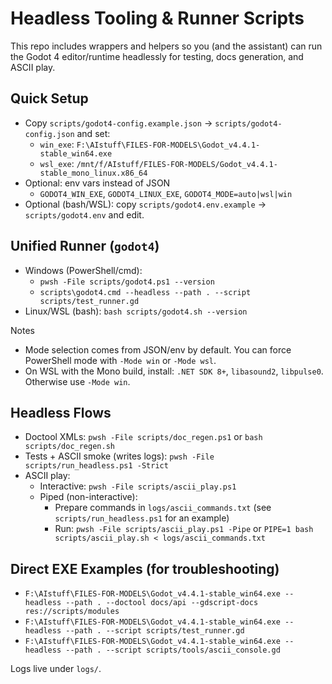 Headless Tooling & Runner Scripts
=================================

This repo includes wrappers and helpers so you (and the assistant) can run the
Godot 4 editor/runtime headlessly for testing, docs generation, and ASCII play.

Quick Setup
-----------
- Copy `scripts/godot4-config.example.json` → `scripts/godot4-config.json` and set:
  - `win_exe`: `F:\AIstuff\FILES-FOR-MODELS\Godot_v4.4.1-stable_win64.exe`
  - `wsl_exe`: `/mnt/f/AIstuff/FILES-FOR-MODELS/Godot_v4.4.1-stable_mono_linux.x86_64`
- Optional: env vars instead of JSON
  - `GODOT4_WIN_EXE`, `GODOT4_LINUX_EXE`, `GODOT4_MODE=auto|wsl|win`
- Optional (bash/WSL): copy `scripts/godot4.env.example` → `scripts/godot4.env` and edit.

Unified Runner (`godot4`)
-------------------------
- Windows (PowerShell/cmd):
  - `pwsh -File scripts/godot4.ps1 --version`
  - `scripts\godot4.cmd --headless --path . --script scripts/test_runner.gd`
- Linux/WSL (bash): `bash scripts/godot4.sh --version`

Notes
- Mode selection comes from JSON/env by default. You can force PowerShell mode with `-Mode win` or `-Mode wsl`.
- On WSL with the Mono build, install: `.NET SDK 8+`, `libasound2`, `libpulse0`. Otherwise use `-Mode win`.

Headless Flows
--------------
- Doctool XMLs: `pwsh -File scripts/doc_regen.ps1` or `bash scripts/doc_regen.sh`
- Tests + ASCII smoke (writes logs): `pwsh -File scripts/run_headless.ps1 -Strict`
- ASCII play:
  - Interactive: `pwsh -File scripts/ascii_play.ps1`
  - Piped (non-interactive):
    - Prepare commands in `logs/ascii_commands.txt` (see `scripts/run_headless.ps1` for an example)
    - Run: `pwsh -File scripts/ascii_play.ps1 -Pipe` or `PIPE=1 bash scripts/ascii_play.sh < logs/ascii_commands.txt`

Direct EXE Examples (for troubleshooting)
----------------------------------------
- `F:\AIstuff\FILES-FOR-MODELS\Godot_v4.4.1-stable_win64.exe --headless --path . --doctool docs/api --gdscript-docs res://scripts/modules`
- `F:\AIstuff\FILES-FOR-MODELS\Godot_v4.4.1-stable_win64.exe --headless --path . --script scripts/test_runner.gd`
- `F:\AIstuff\FILES-FOR-MODELS\Godot_v4.4.1-stable_win64.exe --headless --path . --script scripts/tools/ascii_console.gd`

Logs live under `logs/`.
